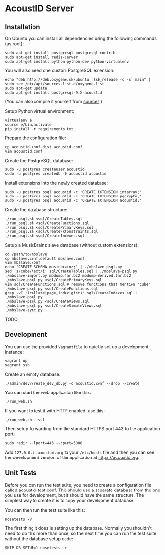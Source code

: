 AcoustID Server
===============

Installation
------------

On Ubuntu you can install all dependencies using the following commands (as root):

    sudo apt-get install postgresql postgresql-contrib
    sudo apt-get install redis-server
    sudo apt-get install python python-dev python-virtualenv

You will also need one custom PostgreSQL extension:

    echo "deb http://deb.oxygene.sk/ubuntu `lsb_release -c -s` main" | sudo tee /etc/apt/sources.list.d/oxygene.list
    sudo apt-get update
    sudo apt-get install postgresql-9.X-acoustid

(You can also compile it yourself from [sources](https://bitbucket.org/acoustid/pg_acoustid).)

Setup Python virtual environment:

    virtualenv e
    source e/bin/activate
    pip install -r requirements.txt

Prepare the configuration file:

    cp acoustid.conf.dist acoustid.conf
    vim acoustid.conf

Create the PostgreSQL database:

    sudo -u postgres createuser acoustid
    sudo -u postgres createdb -O acoustid acoustid

Install extensions into the newly created database:

    sudo -u postgres psql acoustid -c 'CREATE EXTENSION intarray;'
    sudo -u postgres psql acoustid -c 'CREATE EXTENSION pgcrypto;'
    sudo -u postgres psql acoustid -c 'CREATE EXTENSION acoustid;'

Create the database structure:

    ./run_psql.sh <sql/CreateTables.sql
    ./run_psql.sh <sql/CreateFunctions.sql
    ./run_psql.sh <sql/CreatePrimaryKeys.sql
    ./run_psql.sh <sql/CreateFKConstraints.sql
    ./run_psql.sh <sql/CreateIndexes.sql

Setup a MusicBrainz slave database (without custom extensions):

    cd /path/to/mbslave
    cp mbslave.conf.default mbslave.conf
    vim mbslave.conf
    echo 'CREATE SCHEMA musicbrainz;' | ./mbslave-psql.py
    sed 's/cube/text/i' sql/CreateTables.sql | ./mbslave-psql.py
    ./mbslave-import.py mbdump.tar.bz2 mbdump-derived.tar.bz2
    ./mbslave-psql.py <sql/CreatePrimaryKeys.sql
    vim sql/CreateFunctions.sql # remove functions that mention "cube"
    ./mbslave-psql.py <sql/CreateFunctions.sql
    grep -vE '(collate|page_index|gist)' sql/CreateIndexes.sql | ./mbslave-psql.py
    ./mbslave-psql.py <sql/CreateViews.sql
    ./mbslave-psql.py <sql/CreateSimpleViews.sql
    ./mbslave-sync.py

TODO


Development
-----------

You can use the provided `Vagrantfile` to quickly set up a development instance:

    vagrant up
    vagrant ssh

Create an empty database:

    ./admin/dev/create_dev_db.py -c acoustid.conf --drop --create

You can start the web application like this:
 
    ./run_web.sh

If you want to test it with HTTP enabled, use this:

    ./run_web.sh --ssl

Then setup forwarding from the standard HTTPS port 443 to the application port:

    sudo redir --lport=443 --cport=5000

Add `127.0.0.1 acoustid.org` to your `/etc/hosts` file and then you can see the
development version of the application at https://acoustid.org.

Unit Tests
----------

Before you can run the test suite, you need to create a configuration file
called acoustid-test.conf. This should use a separate database from the
one you use for development, but it should have the same structure. The
simplest way to create it is to copy your development database.

You can then run the test suite like this:

    nosetests -v

The first thing it does is setting up the database. Normally you shouldn't
need to do this more than once, so the next time you can run the test suite
without the database setup code:

    SKIP_DB_SETUP=1 nosetests -v
